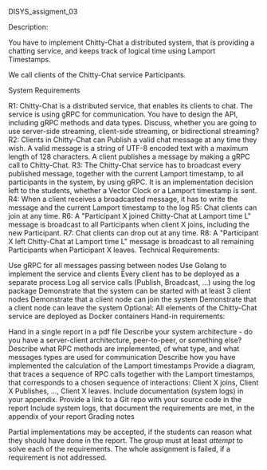 DISYS_assigment_03

Description:

You have to implement Chitty-Chat a distributed system, that is providing a chatting service, and keeps track of logical time using Lamport Timestamps.

We call clients of the Chitty-Chat service Participants. 

System Requirements

R1: Chitty-Chat is a distributed service, that enables its clients to chat. The service is using gRPC for communication. You have to design the API, including gRPC methods and data types.  Discuss, whether you are going to use server-side streaming, client-side streaming, or bidirectional streaming?
R2: Clients in Chitty-Chat can Publish a valid chat message at any time they wish.  A valid message is a string of UTF-8 encoded text with a maximum length of 128 characters. A client publishes a message by making a gRPC call to Chitty-Chat.
R3: The Chitty-Chat service has to broadcast every published message, together with the current Lamport timestamp, to all participants in the system, by using gRPC. It is an implementation decision left to the students, whether a Vector Clock or a Lamport timestamp is sent.
R4: When a client receives a broadcasted message, it has to write the message and the current Lamport timestamp to the log
R5: Chat clients can join at any time. 
R6: A "Participant X  joined Chitty-Chat at Lamport time L" message is broadcast to all Participants when client X joins, including the new Participant.
R7: Chat clients can drop out at any time. 
R8: A "Participant X left Chitty-Chat at Lamport time L" message is broadcast to all remaining Participants when Participant X leaves.
Technical Requirements:

Use gRPC for all messages passing between nodes
Use Golang to implement the service and clients
Every client has to be deployed as a separate process
Log all service calls (Publish, Broadcast, ...) using the log package
Demonstrate that the system can be started with at least 3 client nodes 
Demonstrate that a client node can join the system
Demonstrate that a client node can leave the system
Optional: All elements of the Chitty-Chat service are deployed as Docker containers
Hand-in requirements:

Hand in a single report in a pdf file
Describe your system architecture - do you have a server-client architecture, peer-to-peer, or something else?
Describe what  RPC methods are implemented, of what type, and what messages types are used for communication
Describe how you have implemented the calculation of the Lamport timestamps
Provide a diagram, that traces a sequence of RPC calls together with the Lamport timestamps, that corresponds to a chosen sequence of interactions: Client X joins, Client X Publishes, ..., Client X leaves. Include documentation (system logs) in your appendix.
Provide a link to a Git repo with your source code in the report
Include system logs, that document the requirements are met, in the appendix of your report
Grading notes

Partial implementations may be accepted, if the students can reason what they should have done in the report.
The group must at least *attempt* to solve each of the requirements. The whole assignment is failed, if a requirement is not addressed.
